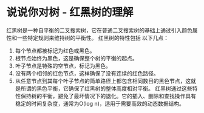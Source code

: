 # 说说你对树 - 红黑树的理解
红黑树是一种自平衡的二叉搜索树，它在普通二叉搜索树的基础上通过引入颜色属性和一些特定规则来维持树的平衡性。
红黑树的特性包括 以下几点：
1. 每个节点都被标记为红色或黑色。
2. 根节点始终为黑色，这是确保整个树的平衡的起点。
3. 叶子节点是特殊的空节点，标记为黑色。
4. 没有两个相邻的红色节点，这样确保了没有连续的红色路径。
5. 从任意节点到其每个叶子节点的简单路径上都包含相同数目的黑色节点，这就是所谓的黑色平衡，它确保了红黑树的整体高度相对平衡。
红黑树通过这些特性保持树的平衡，避免了最坏情况下的退化。它的插入、删除和查找操作具有稳定的时间复杂度，通常为O(log n)，适用于需要高效的动态数据结构。
